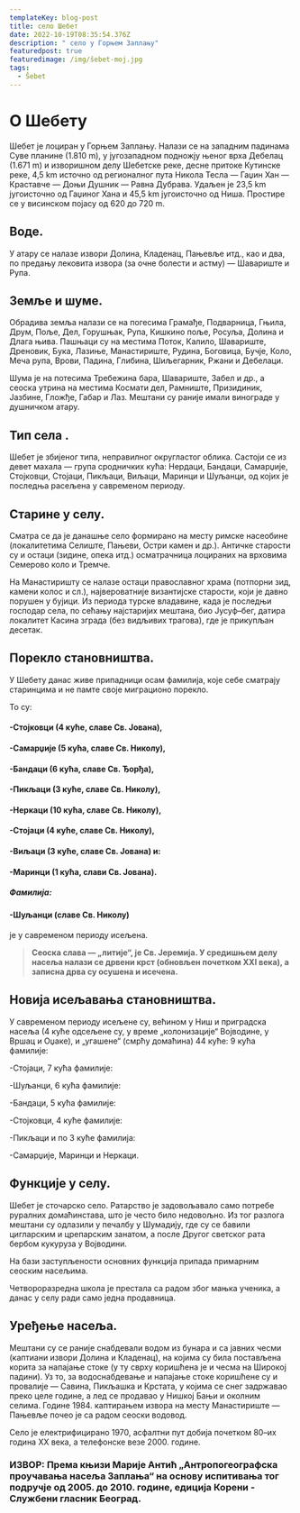 ```yaml
---
templateKey: blog-post
title: село Шебет
date: 2022-10-19T08:35:54.376Z
description: " село у Горњем Заплању"
featuredpost: true
featuredimage: /img/šebet-moj.jpg
tags:
  - Šebet
---
```

# О Шебету

Шебет је лоциран у Горњем Заплању. Налази се на западним падинама Суве планине (1.810 m), y југозападном подножју њеног врха Дебелац (1.671 m) и изворишном делу Шебетске реке, десне притоке Кутинске реке, 4,5 km источно од регионалног пута Никола Тесла — Гаџин Хан — Краставче — Доњи Душник — Равна Дубрава. Удаљен је 23,5 km југоисточно од Гаџиног Хана и 45,5 km југоисточно од Ниша. Простире се у висинском појасу од 620 до 720 m.

## Воде.

У атару се налазе извори Долина, Кладенац, Пањевље итд., као и два, по предању лековита извора (за очне болести и астму) — Шавариште и Рупа.

## Земље и шуме.

Обрадива земља налази се на погесима Грамађе, Подварница, Гњила, Друм, Поље, Дел, Горушњак, Рупа, Кишкино поље, Росуља, Долина и Длага њива. Пашњаци су на местима Поток, Калило, Шавариште, Дреновик, Бука, Лазиње, Манастириште, Рудина, Боговица, Бучје, Коло, Меча рупа, Врови, Падина, Глибина, Шиљегарник, Ржани и Дебелаци.

Шума је на потесима Требежина бара, Шавариште, Забел и др., а сеоска утрина на местима Космати дел, Рамниште, Призидиник, Јазбине, Гложђе, Габар и Лаз. Мештани су раније имали винограде у душничком атару.

## Тип села .

Шебет је збијеног типа, неправилног округластог облика. Састоји се из девет махала — група сродничких кућа: Нердаци, Бандаци, Самарџије, Стојковци, Стојаци, Пикљаци, Виљаци, Маринци и Шуљанци, од којих је последња расељена у савременом периоду.

## Старине у селу.

Сматра се да је данашње село формирано на месту римске насеобине (локалитетима Селиште, Пањеви, Остри камен и др.). Античке старости су и остаци (зидине, опека итд.) осматрачница лоцираних на врховима Семерово коло и Тремче.

На Манастиришту се налазе остаци православног храма (потпорни зид, камени колос и сл.), највероватније византијске старости, који је давно порушен у бујици. Из периода турске владавине, када је последњи господар села, по сећању најстаријих мештана, био Јусуф–бег, датира локалитет Касина зграда (без видљивих трагова), где је прикупљан десетак.

## Порекло становништва.

У Шебету данас живе припадници осам фамилија, које себе сматрају старинцима и не памте своје миграционо порекло.

To су:

#### \-Стојковци (4 куће, славе Св. Јована),

#### \-Самарџије (5 кућа, славе Св. Николу),

#### \-Бандаци (6 кућа, славе Св. Ђорђа),

#### \-Пикљаци (3 куће, славе Св. Николу),

#### \-Неркаци (10 кућа, славе Св. Николу),

#### \-Стојаци (4 куће, славе Св. Николу),

#### \-Виљаци (3 куће, славе Св. Јована) и:

#### \-Маринци (1 кућа, слави Св. Јована).

#####  Фамилија:

#### \-Шуљанци (славе Св. Николу)

 је у савременом периоду исељена.

>   **Сеоска слава — „литије“, је Св. Јеремија. У средишњем делу насеља налази се дрвени крст (обновљен почетком ХХI века), а записна дрва су осушена и исечена.**

## Новија исељавања становништва.

У савременом периоду исељене су, већином у Ниш и приградска насеља (4 куће одсељене су, у време „колонизације“ Војводине, у Вршац и Оџаке), и „угашене“ (смрћу домаћина) 44 куће: 9 кућа фамилије:

\-Стојаци, 7 кућа фамилије:

\-Шуљанци, 6 кућа фамилије:

\-Бандаци, 5 кућа фамилије:

\-Стојковци, 4 куће фамилије:

\-Пикљаци и по 3 куће фамилија:

\-Самарџије, Маринци и Неркаци.

## Функције у селу.

Шебет је сточарско село. Ратарство је задовољавало само потребе руралних домаћинстава, што је често било недовољно. Из тог разлога мештани су одлазили у печалбу у Шумадију, где су се бавили цигларским и црепарским занатом, а после Другог светског рата бербом кукуруза у Војводини.

На бази заступљености основних функција припада примарним сеоским насељима.

Четвороразредна школа је престала са радом због мањка ученика, а данас у селу ради само једна продавница.

## Уређење насеља.

Мештани су се раније снабдевали водом из бунара и са јавних чесми (каптиани извори Долина и Кладенац), на којима су била постављена корита за напајање стоке (у ту сврху коришћена је и чесма на Широкој падини). Уз то, за водоснабдевање и напајање стоке коришћене су и провалије — Савина, Пикљашка и Крстата, у којима се снег задржавао преко целе године, а лед се продавао у Нишкој Бањи и околним селима. Године 1984. каптирањем извора на месту Манастириште — Пањевље почео је са радом сеоски водовод.

Село је електрифицирано 1970, асфалтни пут добија почетком 80–их година XX века, а телефонске везе 2000. године.

### ИЗВОР: Према књизи Марије Антић „Антропогеографска проучавања насеља Заплања“ на основу испитивања тог подручје од 2005. до 2010. године, едиција Корени - Службени гласник Београд.

<script src="https://cdn.jsdelivr.net/gh/jryebread/shpe/chat.min.js" id="še_bot-e3e7d081-dd83-49a0-8923-22393d50190d"></script>

